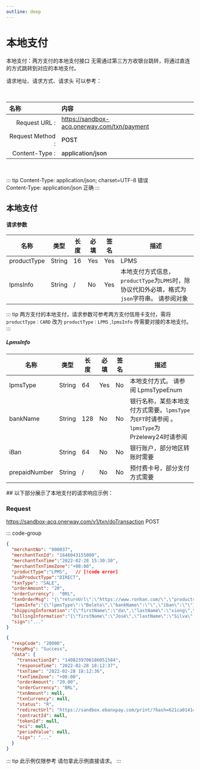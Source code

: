 ```yaml
---
outline: deep
---
```

<script setup>



import {reactive, ref, watch, onMounted, unref } from 'vue'; 
import {requestGen, secret} from "./util/utils";
import {ProductTypeEnumTable,SubProductTypeEnumTable,TxnTypeEnumTable} from "./util/constants";
import CMExample from './components/CMExample.vue';
import CMNote from './components/CMNote.vue';
import CustomPopover from './components/element-ui/CustomPopover.vue'; 
import CustomTable from "./components/element-ui/CustomTable.vue";
import {TopRight, View} from "@element-plus/icons-vue";
import { ClickOutside as vClickOutside } from 'element-plus';


</script>

# 本地支付
本地支付：两方支付的本地支付接口 无需通过第三方方收银台跳转，将通过直连的方式跳转到对应的本地支付。


请求地址、请求方式、请求头 可以参考：


<br>

|   <div style="text-align: left;">名称</div>| 内容                                                          |
|----------------:|:---------------------------------------------------------------|
| Request URL :    | https://sandbox-acq.onerway.com/txn/payment  |
| Request Method : | <div style="color:var(--vp-c-brand-1);font-weight:500;"> POST  </div>                                                        |
| Content-Type :  | <div style="color:var(--vp-c-brand-1);font-weight:500;">application/json      </div>                                        |

<br>

<div class="alertbox3">

::: tip  Content-Type: application/json; charset=UTF-8 错误   <br>Content-Type: application/json 正确 
:::

</div>

## 本地支付

#### 请求参数

<div class="custom-table bordered-table">

| 名称          | 类型     | 长度 | 必填  | 签名  | 描述                       |
|-------------|--------|----|-----|-----|--------------------------|
| productType | String | 16 | Yes | Yes | LPMS  |
| lpmsInfo | String | / | No | Yes | 本地支付方式信息，`productType`为`LPMS`时，除协议代扣外必填，格式为`json`字符串。 请参阅对象   <CustomPopover title="LpmsInfo" width="auto" reference="LpmsInfo" link="/apis/enums.html#lpmsinfo" ></CustomPopover> |


</div>


<div class="alertbox4">

::: tip   两方支付的本地支付，请求参数可参考两方支付信用卡支付，需将 `productType：CARD` 改为 `productType：LPMS` ,`lpmsInfo` 传需要对接的本地支付。
:::

</div>


##### LpmsInfo


<div class="custom-table bordered-table">


| 名称            | 类型     | 长度  | 必填  | 签名 | 描述                                                                                               |
|---------------|--------|-----|-----|----|--------------------------------------------------------------------------------------------------|
| lpmsType      | String | 64  | Yes | No | 本地支付方式。 请参阅 LpmsTypeEnum    <CustomPopover title="EFTBankNameEnum" width="auto" reference="eftbanknameenum" link="/apis/enums.html#lpmstypeenum" ></CustomPopover>                                                                       |
| bankName      | String | 128 | No  | No | 银行名称，某些本地支付方式需要。`lpmsType`为`EFT`时请参阅    <CustomPopover title="EFTBankNameEnum" width="auto" reference="eftbanknameenum" link="/apis/enums.html#eftbanknameenum" ></CustomPopover>      。 `lpmsType`为Przelewy24时请参阅    <CustomPopover title="Przelewy24BankNameEnum" width="auto" reference="Przelewy24BankNameEnum" link="/apis/enums.html#przelewy24banknameenum" ></CustomPopover> |
| iBan          | String | 64  | No  | No | 银行账户，部分地区转账时需要                                                                                   |
| prepaidNumber | String | /   | No  | No | 预付费卡号，部分支付方式需要                                                                                   |

</div>
## 以下部分展示了本地支付的请求响应示例：

### Request

https://sandbox-acq.onerway.com/v1/txn/doTransaction <Badge type="tip">POST</Badge>

::: code-group

```json [请求参数]
{
  "merchantNo": "800037",
  "merchantTxnId": "1646043155000",
  "merchantTxnTime":"2022-02-28 15:30:30",
  "merchantTxnTimeZone":"+08:00",
  "productType":"LPMS",   // [!code error]
  "subProductType":"DIRECT",
  "txnType": "SALE",
  "orderAmount": "20",
  "orderCurrency":  "BRL",
  "txnOrderMsg": "{\"returnUrl\":\"https://www.ronhan.com/\",\"products\":\"[{\\\"name\\\":\\\"iphone 11\\\",\\\"price\\\":\\\"5300.00\\\",\\\"num\\\":\\\"2\\\",\\\"currency\\\":\\\"CNY\\\"}]\",\"transactionIp\":\"2600:1700:f0f1:1e30:d08f:c6da:976c:45cd\",\"appId\":1493520562615545856}",
  "lpmsInfo":"{\"lpmsType\":\"Boleto\",\"bankName\":\"\",\"iban\":\"\"}",  // [!code error]
  "shippingInformation":"{\"firstName\":\"da\",\"lastName\":\"xiong\",\"phone\":\"8522847000\",\"email\":\"shipping@example.com\",\"postalCode\":\"123456\",\"address\":\"HHHEEII\",\"country\":\"MY\",\"province\":\"BABA\",\"city\":\"BALALA\",\"street\":\"1010\",\"number\":\"20-1202\",\"identityNumber\":\"11112223333\",\"birthDate\":\"2020/12/28\"}",
  "billingInformation":"{\"firstName\":\"José\",\"lastName\":\"Silva\",\"phone\":\"8522847035\",\"email\":\"jose@example.com\",\"postalCode\":\"61919-230\",\"address\":\"Rua E\",\"country\":\"BR\",\"province\":\"CE\",\"city\":\"Maracanaú\",\"street\":\"1040\",\"identityNumber\":\"853.513.468-93\",\"birthDate\":\"2000/12/20\"}",
  "sign":"..."
}

```


```json [响应参数]
{
  "respCode": "20000",
  "respMsg": "Success",
  "data": {
    "transactionId": "1498239706186051584",
    "responseTime": "2022-02-28 18:12:37",
    "txnTime": "2022-02-28 18:12:36",
    "txnTimeZone": "+08:00",
    "orderAmount": "20.00",
    "orderCurrency": "BRL",
    "txnAmount": null,
    "txnCurrency": null,
    "status": "R",
    "redirectUrl": "https://sandbox.ebanxpay.com/print/?hash=621ca01414557c5009067504858cd223b90efca03add5c94",
    "contractId": null,
    "tokenId": null,
    "eci": null,
    "periodValue": null,
    "sign": "..."
  }
}


```

<div class="alertbox4">

::: tip 此示例仅限参考 请勿拿此示例直接请求。
:::

</div>






